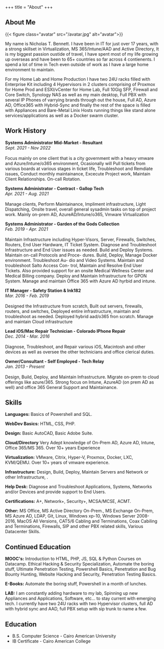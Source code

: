 +++
title = "About"
+++

## About Me

{{< figure class="avatar" src="/avatar.jpg" alt="avatar">}}

My name is Nicholas T. Bennett. I have been in IT for just over 17 years, with a strong skillset in Virtualization, MS 365/Intune/AAD and Active Directory,  It is my biggest passion oustide of travel, I have spent most of my life growing up overseas and have been to 65+ countries so far across 4 contienents. I spend a lot of time in Tech even outside of work as I have a large home environment to maintain. 

For my Home Lab and Home Production I have two 24U racks filled with Enterprise Kit including 4 Hypervisors in 2 clusters comprising of Proxmox for Home Prod and ESXI/vCenter for Home Lab, Full 10Gig SFP, Firewall and Core Switch, Synology NAS as well as my main desktop, Full PBX with several IP Phones of varrying brands through out the house, Full AD, Azure AD, Office365 with Hybrid-Sync and finally the rest of the space is filled with Appliances and Bare-Metal Linix Hosts running things like stand alone services/applications as well as a Docker swarm cluster. 

<!-- When I am not Traveling, Working with Tech or Maintaining my Home Env. I like to spend time outside doing things like Hiking, Camping, Overlanding, Ski/Snowboard, Surf, Dive, or really anything that has to do with Snow or Water, I host a weekly Board and Tabletop Game Night, I play Darts in a weekly League, and spend time with friends and family. I generally make very quality relationships wether its a vendor, client, peer, random person at the grocery store etc.. as I am exremely social for someone in the Tech Field which brings a different perspective than your average bear in IT. -->

## Work History


**Systems Administrator Mid-Market - Resultant** <br>
*Sept. 2021 - Nov 2022* <br>
<br>Focus mainly on one client that is a city government with a heavy vmware and Azure/Intune/o365 environment, Ocasionally will Pull tickets from various boards at various stages in ticket life, Troubleshoot and Remdiate issues, Conduct monthly maintainance, Excecute Project work, Maintain Client Relationships. On-call Rotation.<br>


**Systems Administrator - Contract - Gallop Tech** <br>
*Apr. 2021 - Aug. 2021* <br>
<br>Manage clients, Perform Maintainance, Impliment infrastructure, Light Dispatching, Onsite travel, overall general sysadmin tasks on top of project work. Mainly on-prem AD, AzureAD/Intune/o365, Vmware Virtualization<br>


**Systems Administrator - Garden of the Gods Collection** <br>
*Feb. 2019 - Apr. 2021* <br>
<br>Maintain Infrastructure including Hyper-Visors, Server, Firewalls,
Switches, Routers, End User Hardware, IT Ticket System. Diagnose
and Troubleshoot Infrastructure and End User issues as needed.
Build and Deploy Systems. Maintain on-call Protocols and Proce-
dures. Build, Deploy, Manage Docker environment. Troubleshoot Au-
dio and Video Systems. Maintain and troubleshoot Salto Access Con-
trol, Maintain and Resolve End User Tickets. Also provided support
for an onsite Medical Wellness Center and Medical Billing company.
Deploy and Maintain Infrastructure for GPON System. Manage and maintain Office 365 with Azure AD hyrbid and intune. <br>


**IT Manager - Safety Station & Ink182** <br>
*Mar. 2016 - Feb. 2019* <br>
<br>Designed the Infrastructure from scratch, Built out servers, firewalls,
routers, and switches, Deployed entire infrastructure, maintain and
troubleshoot as needed. Deployed hybrid aad/o365 fron scratch. Manage and maintain Cloud infrastructure <br>

<!--**iOS/Mac Technician - Voelker Research**
Diagnose, Troubleshoot, and Repair various Ios, Macintosh and other
devices-->


**Lead iOS/Mac Repair Technician - Colorado IPhone Repair** <br>
*Dec. 2014 - Mar. 2016* <br>
<br>Diagnose, Troubleshoot, and Repair various iOS, Macintosh and other
devices as well as oversee the other technicians and office clerical
duties. <br>


**Owner/Consultant - Self Employed - Tech Relay** <br>
*Jan. 2013 - Present* <br>
<br>Design, Build, Deploy, and Maintain Infrastructure.
Migrate on-prem to cloud offerings like azure/365.
Strong focus on Intune, AzureAD (on prem AD as well) and office 365
General Support and Maintainance. <br>

## Skills

**Languages:** Basics of Powershell
and SQL.

**WebDev Basics:** HTML, CSS, PHP.

**Design:** Basic AutoCAD, Basic Adobe
Suite.

**Cloud/Directory** Very Adept knowledge of On-Prem AD, Azure AD, Intune, Office 365/MS 365. Over 10+ years Experience

**Virtualization:** VMware, Citrix,
Hyper-V, Proxmox, Docker, LXC,
KVM/QEMU. Over 10+ years of vmware experience. 

**Infrastructure:** Design, Build, Deploy,
Maintain Servers and Network or
other Infrastructure, .

**Help Desk:** Diagnose and
Troubleshoot Applications, Systems,
Networks and/or Devices and provide
support to End Users.

**Certifications:** A+, Network+,
Security+, MCSA/MCSE, ACMT.

**Other:** MS Office, MS Active Directory
On-Prem., MS Exchange On-Prem, MS
Azure AD, LDAP, Git, Linux, Windows
xp-10, Windows Server 2008-2016,
MacOS All Versions, CAT5/6 Cabling
and Terminations, Coax Cabiling and
Terminations, Firewalls, SIP and other
PBX related skills, Various Datacenter
Skills.

## Continued Education 

**MOOC's:** Introduction to HTML, PHP, JS, SQL & Python Courses on Datacamp.
Ethical Hacking & Security Specialization, Automate the boring stuff, Ultimate Penetration Testing, Powershell Basics, Penetration and Bug Bounty Hunting, Website Hacking and Security, Penetration Testing Basics.

**E-Books:** Automate the boring stuff, Powershell in a month of lunches.

**LAB:** I am constantly adding hardware to my lab, Spinning up new Appliances and Applications, Software, etc... to stay current with emerging tech. I currently have two 24U racks with two Hypervisor clusters, full AD with hybrid sync and AAD, full PBX setup with sip trunk to name a few. 


## Education

* B.S. Computer Science - Cairo American University
* IB Certificate - Cairo American College

[^1]: This is the first footnote.
[^2]: This is the second footnote.
